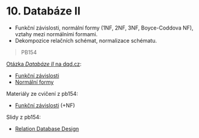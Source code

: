 # 10. Databáze II

- Funkční závislosti, normální formy (1NF, 2NF, 3NF, Boyce-Coddova NF), vztahy mezi normálními formami.
- Dekompozice relačních schémat, normalizace schématu.

> PB154

[Otázka *Databáze II* na dqd.cz](http://statnice.dqd.cz/home:prog:ap9):
- [Funkční závislosti](http://statnice.dqd.cz/home:prog:ap9#funkcni_zavislosti)
- [Normální formy](http://statnice.dqd.cz/home:prog:ap9#normalni_formy)

Materiály ze cvičení z pb154:
- [Funkční závislosti](https://is.muni.cz/auth/el/1433/podzim2014/PB154/worksheet/cv5-student-FuncDep_Btree.pdf) (+NF)

Slidy z pb154:
- [Relation Database Design](https://is.muni.cz/auth/el/1433/podzim2014/PB154/um/07-ch8-db-design.pdf)